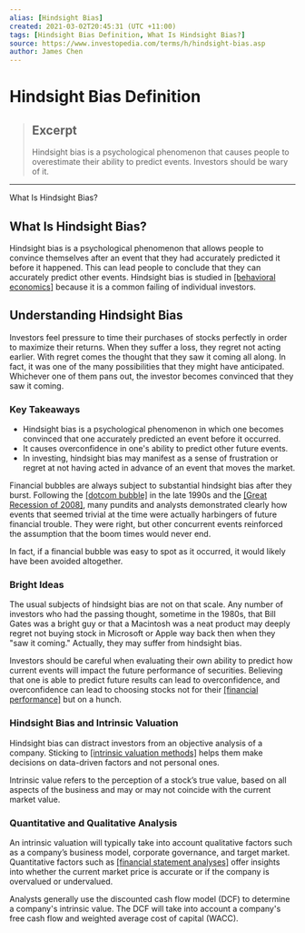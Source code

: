 ```yaml
---
alias: [Hindsight Bias]
created: 2021-03-02T20:45:31 (UTC +11:00)
tags: [Hindsight Bias Definition, What Is Hindsight Bias?]
source: https://www.investopedia.com/terms/h/hindsight-bias.asp
author: James Chen
---
```


# Hindsight Bias Definition

> ## Excerpt
> Hindsight bias is a psychological phenomenon that causes people to overestimate their ability to predict events. Investors should be wary of it.

---

What Is Hindsight Bias?
## What Is Hindsight Bias?

Hindsight bias is a psychological phenomenon that allows people to convince themselves after an event that they had accurately predicted it before it happened. This can lead people to conclude that they can accurately predict other events. Hindsight bias is studied in [[behavioral economics]](https://www.investopedia.com/terms/b/behavioraleconomics.asp) because it is a common failing of individual investors.

## Understanding Hindsight Bias

Investors feel pressure to time their purchases of stocks perfectly in order to maximize their returns. When they suffer a loss, they regret not acting earlier. With regret comes the thought that they saw it coming all along. In fact, it was one of the many possibilities that they might have anticipated. Whichever one of them pans out, the investor becomes convinced that they saw it coming.

### Key Takeaways

-   Hindsight bias is a psychological phenomenon in which one becomes convinced that one accurately predicted an event before it occurred.
-   It causes overconfidence in one's ability to predict other future events.
-   In investing, hindsight bias may manifest as a sense of frustration or regret at not having acted in advance of an event that moves the market.

Financial bubbles are always subject to substantial hindsight bias after they burst. Following the [[dotcom bubble]](https://www.investopedia.com/financial-edge/0711/5-successful-companies-that-survived-the-dotcom-bubble.aspx) in the late 1990s and the [[Great Recession of 2008]](https://www.investopedia.com/terms/g/great-recession.asp), many pundits and analysts demonstrated clearly how events that seemed trivial at the time were actually harbingers of future financial trouble. They were right, but other concurrent events reinforced the assumption that the boom times would never end.

In fact, if a financial bubble was easy to spot as it occurred, it would likely have been avoided altogether.

### Bright Ideas

The usual subjects of hindsight bias are not on that scale. Any number of investors who had the passing thought, sometime in the 1980s, that Bill Gates was a bright guy or that a Macintosh was a neat product may deeply regret not buying stock in Microsoft or Apple way back then when they "saw it coming." Actually, they may suffer from hindsight bias.

Investors should be careful when evaluating their own ability to predict how current events will impact the future performance of securities. Believing that one is able to predict future results can lead to overconfidence, and overconfidence can lead to choosing stocks not for their [[financial performance]](https://www.investopedia.com/terms/f/financialperformance.asp) but on a hunch.

### Hindsight Bias and Intrinsic Valuation

Hindsight bias can distract investors from an objective analysis of a company. Sticking to [[intrinsic valuation methods]](https://www.investopedia.com/terms/v/valuation.asp) helps them make decisions on data-driven factors and not personal ones.

Intrinsic value refers to the perception of a stock’s true value, based on all aspects of the business and may or may not coincide with the current market value.

### Quantitative and Qualitative Analysis

An intrinsic valuation will typically take into account qualitative factors such as a company’s business model, corporate governance, and target market. Quantitative factors such as [[financial statement analyses]](https://www.investopedia.com/terms/f/financial-statement-analysis.asp) offer insights into whether the current market price is accurate or if the company is overvalued or undervalued.

Analysts generally use the discounted cash flow model (DCF) to determine a company's intrinsic value. The DCF will take into account a company's free cash flow and weighted average cost of capital (WACC).
